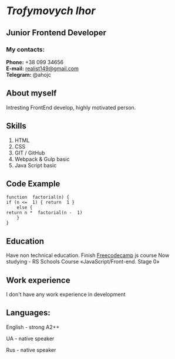 # _Trofymovych Ihor_

## Junior Frontend Developer

### My contacts:

**Phone:** +38 099 34656  
**E-mail:** realist149@gmail.com  
**Telegram:** @ahojc

## About myself

Intresting FrontEnd develop, highly motivated person.

## **Skills**

1.  HTML
2.  CSS
3.  GIT / GitHub
4.  Webpack & Gulp basic
5.  Java Script basic

## **Code Example**

    function  factorial(n) {
    if (n <=  1) { return  1 }
        else {
    return n *  factorial(n -  1)
    	}
    }

## **Education**

Have non technical education.
Finish [Freecodecamp](https://www.freecodecamp.org/) js course
Now studying - RS Schools Course «JavaScript/Front-end. Stage 0»

## Work experience

I don't have any work experience in development

## **Languages:**

English - strong A2++

UA - native speaker

Rus - native speaker
